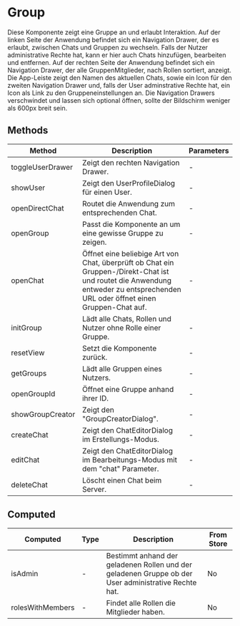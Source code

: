 # Group

Diese Komponente zeigt eine Gruppe an und erlaubt Interaktion. Auf der linken Seite der Anwendung befindet sich ein Navigation Drawer, der es erlaubt, zwischen Chats und Gruppen zu wechseln. Falls der Nutzer administrative Rechte hat, kann er hier auch Chats hinzufügen, bearbeiten und entfernen. Auf der rechten Seite der Anwendung befindet sich ein Navigation Drawer, der alle GruppenMitglieder, nach Rollen sortiert, anzeigt. Die App-Leiste zeigt den Namen des aktuellen Chats, sowie ein Icon für den zweiten Navigation Drawer und, falls der User adminstrative Rechte hat, ein Icon als Link zu den Gruppeneinstellungen an. Die Navigation Drawers verschwindet und lassen sich optional öffnen, sollte der Bildschirm weniger als 600px breit sein.

## Methods

<!-- @vuese:Group:methods:start -->
|Method|Description|Parameters|
|---|---|---|
|toggleUserDrawer|Zeigt den rechten Navigation Drawer.|-|
|showUser|Zeigt den UserProfileDialog für einen User.|-|
|openDirectChat|Routet die Anwendung zum entsprechenden Chat.|-|
|openGroup|Passt die Komponente an um eine gewisse Gruppe zu zeigen.|-|
|openChat|Öffnet eine beliebige Art von Chat, überprüft ob Chat ein Gruppen-/Direkt-Chat ist und routet die Anwendung entweder zu entsprechenden URL oder öffnet einen Gruppen-Chat auf.|-|
|initGroup|Lädt alle Chats, Rollen und Nutzer ohne Rolle einer Gruppe.|-|
|resetView|Setzt die Komponente zurück.|-|
|getGroups|Lädt alle Gruppen eines Nutzers.|-|
|openGroupId|Öffnet eine Gruppe anhand ihrer ID.|-|
|showGroupCreator|Zeigt den "GroupCreatorDialog".|-|
|createChat|Zeigt den ChatEditorDialog im Erstellungs-Modus.|-|
|editChat|Zeigt den ChatEditorDialog im Bearbeitungs-Modus mit dem "chat" Parameter.|-|
|deleteChat|Löscht einen Chat beim Server.|-|

<!-- @vuese:Group:methods:end -->


## Computed

<!-- @vuese:Group:computed:start -->
|Computed|Type|Description|From Store|
|---|---|---|---|
|isAdmin|-|Bestimmt anhand der geladenen Rollen und der geladenen Gruppe ob der User administrative Rechte hat.|No|
|rolesWithMembers|-|Findet alle Rollen die Mitglieder haben.|No|

<!-- @vuese:Group:computed:end -->


